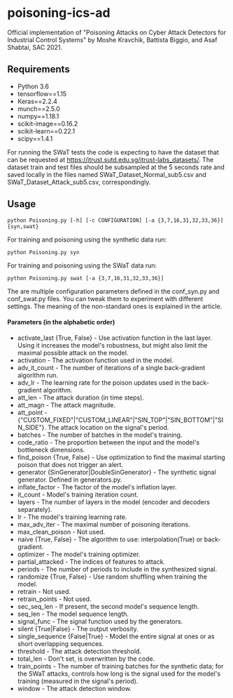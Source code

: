 # poisoning-ics-ad
Official implementation of "Poisoning Attacks on Cyber Attack Detectors for Industrial Control Systems" by Moshe Kravchik, Battista Biggio, and Asaf Shabtai, SAC 2021.

## Requirements
 * Python 3.6
 * tensorflow==1.15
 * Keras==2.2.4
 * munch==2.5.0
 * numpy==1.18.1
 * scikit-image==0.16.2
 * scikit-learn==0.22.1
 * scipy==1.4.1

For running the SWaT tests the code is expecting to have the dataset that can be requested at https://itrust.sutd.edu.sg/itrust-labs_datasets/.
The dataset train and test files should be subsampled at the 5 seconds rate and saved locally in the files named SWaT_Dataset_Normal_sub5.csv and SWaT_Dataset_Attack_sub5.csv, correspondingly.
  
## Usage
```blockquote
python Poisoning.py [-h] [-c CONFIGURATION] [-a {3,7,16,31,32,33,36}] {syn,swat}
```
For training and poisoning using the synthetic data run:
```blockquote
python Poisoning.py syn
```

For training and poisoning using the SWaT data run:
```blockquote
python Poisoning.py swat [-a {3,7,16,31,32,33,36}]
```

The are multiple configuration parameters defined in the conf_syn.py and conf_swat.py files. You can tweak them to experiment with different settings.
The meaning of the non-standard ones is explained in the article.

#### Parameters (in the alphabetic order)
* activate_last {True, False} - Use activation function in the last layer. Using it increases the model's robustness, but might also limit the maximal possible attack on the model. 
* activation - The activation function used in the model.
* adv_it_count - The number of iterations of a single back-gradient algorithm run.
* adv_lr - The learning rate for the poison updates used in the back-gradient algorithm.
* att_len - The attack duration (in time steps).
* att_magn - The attack magnitude.
* att_point - {"CUSTOM_FIXED"|"CUSTOM_LINEAR"|"SIN_TOP"|"SIN_BOTTOM"|"SIN_SIDE"}. The attack location on the signal's period.
* batches - The number of batches in the model's training.
* code_ratio - The proportion between the input and the model's bottleneck dimensions.
* find_poison {True, False} - Use optimization to find the maximal starting poison that does not trigger an alert.
* generator {SinGenerator|DoubleSinGenerator} - The synthetic signal generator. Defined in generators.py. 
* inflate_factor - The factor of the model's inflation layer.
* it_count - Model's training iteration count.
* layers - The number of layers in the model (encoder and decoders separately).
* lr - The model's training learning rate.
* max_adv_iter - The maximal number of poisoning iterations.
* max_clean_poison - Not used.
* naive {True, False} - The algorithm to use: interpolation(True) or back-gradient.
* optimizer - The model's training optimizer.
* partial_attacked - The indices of features to attack.
* periods - The number of periods to include in the synthesized signal. 
* randomize {True, False} - Use random shuffling when training the model.
* retrain - Not used.
* retrain_points - Not used.
* sec_seq_len - If present, the second model's sequence length.
* seq_len - The model sequence length. 
* signal_func - The signal function used by the generators.
* silent {True|False} - The output verbosity.
* single_sequence {False|True} - Model the entire signal at ones or as short overlapping sequences.
* threshold - The attack detection threshold.
* total_len - Don't set, is overwritten by the code.
* train_points - The number of training batches for the synthetic data; for the SWaT attacks, controls how long is the signal used for the model's training (measured in the signal's period). 
* window - The attack detection window.
